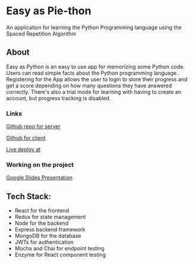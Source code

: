 # Easy as Pie-thon

An application for learning the Python Programming language using the Spaced Repetition Algorithm

## About

Easy as Python is an easy to use app for memorizing some Python code. Users can read simple facts about the Python programming language. Registering for the App allows the user to login to store their progress and get a score depending on how many questions they have answered correctly. There's also a trial mode for learning with having to create an account, but progress tracking is disabled.

### Links

[Github repo for server](https://github.com/thinkful-ei26/Spaced-Repetition-Bryan-James-server)

[Github for client](https://github.com/thinkful-ei26/Spaced-Repetition-Bryan-James-Client)

[Live deploy at](https://bryan-james-learn-python.herokuapp.com/)

### Working on the project

[Google Slides Presentation](https://docs.google.com/presentation/d/1-WYmMLNoTNFcqtBMfmgNPKyMWELFLX6VWyKyfhiedBU/edit?usp=sharing)

## Tech Stack:

-   React for the frontend
-   Redux for state management
-   Node for the backend
-   Express backend framework
-   MongoDB for the database
-   JWTs for authentication
-   Mocha and Chai for endpoint testing
-   Enzyme for React component testing
